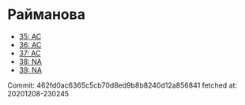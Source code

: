 # Райманова
- [35: AC](35.md)
- [36: AC](36.md)
- [37: AC](37.md)
- [38: NA](38.md)
- [39: NA](39.md)

Commit: 462fd0ac6365c5cb70d8ed9b8b8240d12a856841
 fetched at: 20201208-230245
